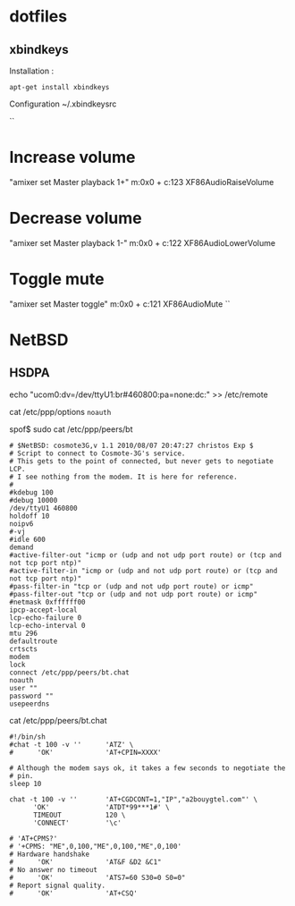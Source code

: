 dotfiles
========

xbindkeys
---------

Installation : 

	apt-get install xbindkeys

Configuration ~/.xbindkeysrc

``
# Increase volume
"amixer set Master playback 1+"
    m:0x0 + c:123
    XF86AudioRaiseVolume

# Decrease volume
"amixer set Master playback 1-"
    m:0x0 + c:122
    XF86AudioLowerVolume

# Toggle mute
"amixer set Master toggle"
    m:0x0 + c:121
    XF86AudioMute
``

NetBSD
======

HSDPA
-----

echo "ucom0:dv=/dev/ttyU1:br#460800:pa=none:dc:" >> /etc/remote

cat /etc/ppp/options 
``` noauth ```

spof$ sudo cat /etc/ppp/peers/bt                                                                                                                                                                                                 
```
# $NetBSD: cosmote3G,v 1.1 2010/08/07 20:47:27 christos Exp $
# Script to connect to Cosmote-3G's service.
# This gets to the point of connected, but never gets to negotiate LCP.
# I see nothing from the modem. It is here for reference.
#
#kdebug 100
#debug 10000
/dev/ttyU1 460800
holdoff 10
noipv6
#-vj
#idle 600
demand
#active-filter-out "icmp or (udp and not udp port route) or (tcp and not tcp port ntp)"
#active-filter-in "icmp or (udp and not udp port route) or (tcp and not tcp port ntp)"
#pass-filter-in "tcp or (udp and not udp port route) or icmp"
#pass-filter-out "tcp or (udp and not udp port route) or icmp"
#netmask 0xffffff00
ipcp-accept-local
lcp-echo-failure 0
lcp-echo-interval 0
mtu 296
defaultroute
crtscts
modem
lock
connect /etc/ppp/peers/bt.chat
noauth
user ""
password ""
usepeerdns
```

cat /etc/ppp/peers/bt.chat                                                                                                                                                                                             
```
#!/bin/sh
#chat -t 100 -v ''      'ATZ' \
#      'OK'             'AT+CPIN=XXXX'

# Although the modem says ok, it takes a few seconds to negotiate the
# pin.
sleep 10

chat -t 100 -v ''       'AT+CGDCONT=1,"IP","a2bouygtel.com"' \
      'OK'              'ATDT*99***1#' \
      TIMEOUT           120 \
      'CONNECT'         '\c'

# 'AT+CPMS?'
# '+CPMS: "ME",0,100,"ME",0,100,"ME",0,100'
# Hardware handshake
#      'OK'             'AT&F &D2 &C1"
# No answer no timeout
#      'OK'             'ATS7=60 S30=0 S0=0"
# Report signal quality.
#      'OK'             'AT+CSQ'
```
